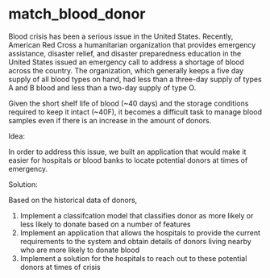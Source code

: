 # match_blood_donor

Blood crisis has been a serious issue in the United States. Recently, American Red Cross a humanitarian organization that provides emergency assistance, disaster relief, and disaster preparedness education in the United States issued an emergency call to address a shortage of blood across the country. The organization, which generally keeps a five day supply of all blood types on hand, had less than a three-day supply of types A and B blood and less than a two-day supply of type O. 

Given the short shelf life of blood (~40 days) and the storage conditions required to keep it intact (~40F), it becomes a difficult task to manage blood samples even if there is an increase in the amount of donors. 

Idea:

  In order to address this issue, we built an application that would make it easier for hospitals or blood banks to locate potential donors at times of emergency. 
  
Solution:

  Based on the historical data of donors, 
  1. Implement a classifcation model that classifies donor as more likely or less likely to donate based on a number of features
  2. Implement an application that allows the hospitals to provide the current requirements to the system and obtain details of donors living nearby who are more likely to donate blood
  3. Implement a solution for the hospitals to reach out to these potential donors at times of crisis

